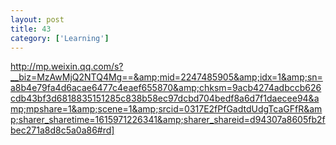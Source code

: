 ```yaml
---
layout: post
title: 43
category: ['Learning']
---
```


http://mp.weixin.qq.com/s?__biz=MzAwMjQ2NTQ4Mg==&amp;mid=2247485905&amp;idx=1&amp;sn=a8b4e79fa4d6acae6477c4eaef655870&amp;chksm=9acb4274adbccb626cdb43bf3d6818835151285c838b58ec97dcbd704bedf8a6d7f1daecee94&amp;mpshare=1&amp;scene=1&amp;srcid=0317E2fPfGadtdUdgTcaGFfR&amp;sharer_sharetime=1615971226341&amp;sharer_shareid=d94307a8605fb2fbec271a8d8c5a0a86#rd]


